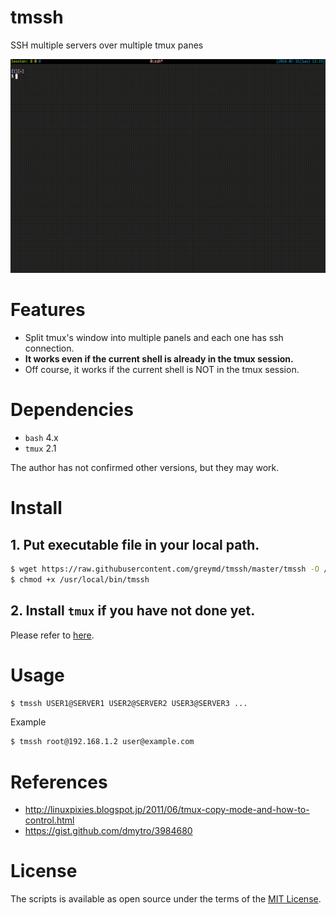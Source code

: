 # tmssh
SSH multiple servers over multiple tmux panes

<p align="center">
<img src="./img/tmssh_movie_720.gif" />
</p>

# Features
* Split tmux's window into multiple panels and each one has ssh connection.
* **It works even if the current shell is already in the tmux session.**
* Off course, it works if the current shell is NOT in the tmux session.

# Dependencies
* `bash` 4.x
* `tmux` 2.1

The author has not confirmed other versions, but they may work.

# Install

## 1. Put executable file in your local path.

```sh
$ wget https://raw.githubusercontent.com/greymd/tmssh/master/tmssh -O /usr/local/bin/tmssh
$ chmod +x /usr/local/bin/tmssh
```

## 2. Install `tmux` if you have not done yet.
Please refer to [here](http://linoxide.com/how-tos/install-tmux-manage-multiple-linux-terminals/).

# Usage

```sh
$ tmssh USER1@SERVER1 USER2@SERVER2 USER3@SERVER3 ...
```

Example

```sh
$ tmssh root@192.168.1.2 user@example.com
```

# References
* http://linuxpixies.blogspot.jp/2011/06/tmux-copy-mode-and-how-to-control.html
* https://gist.github.com/dmytro/3984680

# License

The scripts is available as open source under the terms of the [MIT License](http://opensource.org/licenses/MIT).
